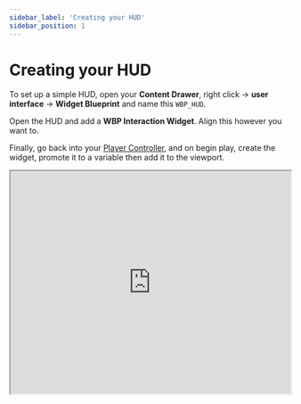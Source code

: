 ```yaml
---
sidebar_label: 'Creating your HUD'
sidebar_position: 1
---
```


# Creating your HUD

To set up a simple HUD, open your **Content Drawer**, right click -> **user interface** -> **Widget Blueprint** and name this `WBP_HUD`.

Open the HUD and add a **WBP Interaction Widget**. Align this however you want to.

Finally, go back into your [Player Controller](/player-controller/index.md), and on begin play, create the widget, promote it to a variable then add it to the viewport.

<iframe src="https://blueprintue.com/render/zpfvq3f1/" width="100%" height="400" scrolling="no" allowfullscreen></iframe>